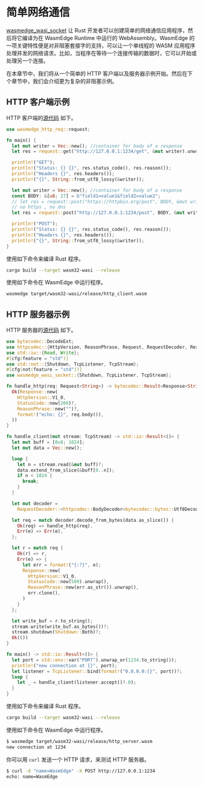 
# 简单网络通信

[wasmedge_wasi_socket](https://github.com/second-state/wasmedge_wasi_socket) 让 Rust 开发者可以创建简单的网络通信应用程序，然后将它编译为在 WasmEdge Runtime 中运行的 WebAssembly。WasmEdge 的一项关键特性便是对非阻塞套接字的支持，可以让一个单线程的 WASM 应用程序处理并发的网络请求。比如，当程序在等待一个连接传输的数据时，它可以开始或处理另一个连接。

在本章节中，我们将从一个简单的 HTTP 客户端以及服务器示例开始。然后在下个章节中，我们会介绍更为复杂的非阻塞示例。

## HTTP 客户端示例

HTTP 客户端的[源代码](https://github.com/second-state/wasmedge_wasi_socket/tree/main/examples/http_client) 如下。

```rust
use wasmedge_http_req::request;

fn main() {
  let mut writer = Vec::new(); //container for body of a response
  let res = request::get("http://127.0.0.1:1234/get", &mut writer).unwrap();

  println!("GET");
  println!("Status: {} {}", res.status_code(), res.reason());
  println!("Headers {}", res.headers());
  println!("{}", String::from_utf8_lossy(&writer));

  let mut writer = Vec::new(); //container for body of a response
  const BODY: &[u8; 27] = b"field1=value1&field2=value2";
  // let res = request::post("https://httpbin.org/post", BODY, &mut writer).unwrap();
  // no https , no dns
  let res = request::post("http://127.0.0.1:1234/post", BODY, &mut writer).unwrap();

  println!("POST");
  println!("Status: {} {}", res.status_code(), res.reason());
  println!("Headers {}", res.headers());
  println!("{}", String::from_utf8_lossy(&writer));
}
```

使用如下命令来编译 Rust 程序。


```bash
cargo build --target wasm32-wasi --release
```


使用如下命令在 WasmEdge 中运行程序。

```bash
wasmedge target/wasm32-wasi/release/http_client.wasm
```

## HTTP 服务器示例


HTTP 服务器的[源代码](https://github.com/second-state/wasmedge_wasi_socket/tree/main/examples/http_server) 如下。


```rust
use bytecodec::DecodeExt;
use httpcodec::{HttpVersion, ReasonPhrase, Request, RequestDecoder, Response, StatusCode};
use std::io::{Read, Write};
#[cfg(feature = "std")]
use std::net::{Shutdown, TcpListener, TcpStream};
#[cfg(not(feature = "std"))]
use wasmedge_wasi_socket::{Shutdown, TcpListener, TcpStream};

fn handle_http(req: Request<String>) -> bytecodec::Result<Response<String>> {
  Ok(Response::new(
    HttpVersion::V1_0,
    StatusCode::new(200)?,
    ReasonPhrase::new("")?,
    format!("echo: {}", req.body()),
  ))
}

fn handle_client(mut stream: TcpStream) -> std::io::Result<()> {
  let mut buff = [0u8; 1024];
  let mut data = Vec::new();

  loop {
    let n = stream.read(&mut buff)?;
    data.extend_from_slice(&buff[0..n]);
    if n < 1024 {
      break;
    }
  }

  let mut decoder =
    RequestDecoder::<httpcodec::BodyDecoder<bytecodec::bytes::Utf8Decoder>>::default();

  let req = match decoder.decode_from_bytes(data.as_slice()) {
    Ok(req) => handle_http(req),
    Err(e) => Err(e),
  };

  let r = match req {
    Ok(r) => r,
    Err(e) => {
      let err = format!("{:?}", e);
      Response::new(
        HttpVersion::V1_0,
        StatusCode::new(500).unwrap(),
        ReasonPhrase::new(err.as_str()).unwrap(),
        err.clone(),
      )
    }
  };

  let write_buf = r.to_string();
  stream.write(write_buf.as_bytes())?;
  stream.shutdown(Shutdown::Both)?;
  Ok(())
}

fn main() -> std::io::Result<()> {
  let port = std::env::var("PORT").unwrap_or(1234.to_string());
  println!("new connection at {}", port);
  let listener = TcpListener::bind(format!("0.0.0.0:{}", port))?;
  loop {
    let _ = handle_client(listener.accept()?.0);
  }
}
```

使用如下命令来编译 Rust 程序。


```bash
cargo build --target wasm32-wasi --release
```


使用如下命令在 WasmEdge 中运行程序。

```bash
$ wasmedge target/wasm32-wasi/release/http_server.wasm
new connection at 1234
```

你可以用 `curl` 发送一个 HTTP 请求，来测试 HTTP 服务器。

```bash
$ curl -d "name=WasmEdge" -X POST http://127.0.0.1:1234
echo: name=WasmEdge
```

